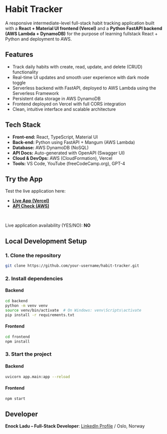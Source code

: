 # Habit Tracker

A responsive intermediate-level full-stack habit tracking application built with a **React + Material UI frontend (Vercel)** and a **Python FastAPI backend (AWS Lambda + DynamoDB)** for the purpose of learning fullstack React + Python and deployment to AWS.

## Features

- Track daily habits with create, read, update, and delete (CRUD) functionality
- Real-time UI updates and smooth user experience with dark mode toggle
- Serverless backend with FastAPI, deployed to AWS Lambda using the Serverless Framework
- Persistent data storage in AWS DynamoDB
- Frontend deployed on Vercel with full CORS integration
- Clean, intuitive interface and scalable architecture

## Tech Stack

- **Front-end:** React, TypeScript, Material UI
- **Back-end:** Python using FastAPI + Mangum (AWS Lambda)
- **Database:** AWS DynamoDB (NoSQL)
- **API Docs:** Auto-generated with OpenAPI (Swagger UI)
- **Cloud & DevOps:** AWS (CloudFormation), Vercel
- **Tools:** VS Code, YouTube (freeCodeCamp.org), GPT-4

## Try the App

Test the live application here: 
- **[Live App (Vercel)](https://habit-tracker-two-virid.vercel.app/)**
- **[API Check (AWS)](https://pogv79s4w9.execute-api.eu-north-1.amazonaws.com/)**

<br>

Live application availability (YES/NO): **NO**

## Local Development Setup

### 1. Clone the repository

```bash
git clone https://github.com/your-username/habit-tracker.git
```

### 2. Install dependencies

#### Backend

```bash
cd backend
python -m venv venv
source venv/bin/activate  # On Windows: venv\Scripts\activate
pip install -r requirements.txt
```

#### Frontend

```bash
cd frontend
npm install
```

### 3. Start the project

#### Backend

```bash
uvicorn app.main:app --reload
```

#### Frontend

```bash
npm start
```

## Developer

**Enock Ladu – Full-Stack Developer**: [LinkedIn Profile](https://www.linkedin.com/in/enock-ladu-b56b0724b/) / Oslo, Norway
